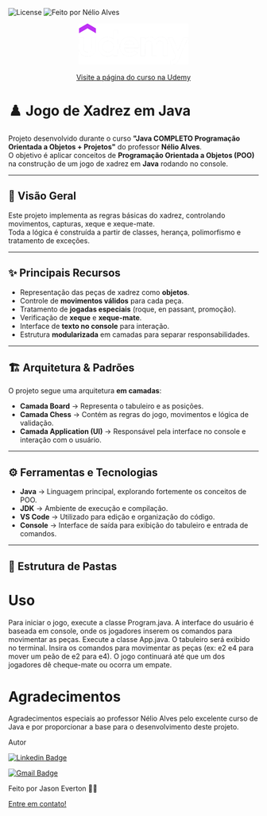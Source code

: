 <p>
<img alt="License" src="https://img.shields.io/badge/license-MIT-brightgreen">
<img alt="Feito por Nélio Alves" src="https://img.shields.io/badge/feito%20por-Nélio Alves-%237519C1">	
</p>

  <div align="center">
	  <a  href="https://www.udemy.com">
		  <img src="https://github.com/JsnEvt/DataFrames/blob/main/assets/udemy_b25.png">
	  </a>
  </div>
<p align="center">
	<a href="https://www.udemy.com/course/java-curso-completo/?couponCode=KEEPLEARNING">Visite a página do curso na Udemy</a>
</p>

# ♟️ Jogo de Xadrez em Java

Projeto desenvolvido durante o curso **"Java COMPLETO Programação Orientada a Objetos + Projetos"** do professor **Nélio Alves**.  
O objetivo é aplicar conceitos de **Programação Orientada a Objetos (POO)** na construção de um jogo de xadrez em **Java** rodando no console.

---

## 🧭 Visão Geral
Este projeto implementa as regras básicas do xadrez, controlando movimentos, capturas, xeque e xeque-mate.  
Toda a lógica é construída a partir de classes, herança, polimorfismo e tratamento de exceções.

---

## ✨ Principais Recursos
- Representação das peças de xadrez como **objetos**.
- Controle de **movimentos válidos** para cada peça.
- Tratamento de **jogadas especiais** (roque, en passant, promoção).
- Verificação de **xeque** e **xeque-mate**.
- Interface de **texto no console** para interação.
- Estrutura **modularizada** em camadas para separar responsabilidades.

---

## 🏗️ Arquitetura & Padrões
O projeto segue uma arquitetura **em camadas**:
- **Camada Board** → Representa o tabuleiro e as posições.
- **Camada Chess** → Contém as regras do jogo, movimentos e lógica de validação.
- **Camada Application (UI)** → Responsável pela interface no console e interação com o usuário.

---

## ⚙️ Ferramentas e Tecnologias
- **Java** → Linguagem principal, explorando fortemente os conceitos de POO.
- **JDK** → Ambiente de execução e compilação.
- **VS Code** → Utilizado para edição e organização do código.
- **Console** → Interface de saída para exibição do tabuleiro e entrada de comandos.

---

## 📂 Estrutura de Pastas



# Uso
Para iniciar o jogo, execute a classe Program.java. A interface do usuário é baseada em console, onde os jogadores inserem os comandos para movimentar as peças.
Execute a classe App.java.
O tabuleiro será exibido no terminal.
Insira os comandos para movimentar as peças (ex: e2 e4 para mover um peão de e2 para e4).
O jogo continuará até que um dos jogadores dê cheque-mate ou ocorra um empate.

# Agradecimentos
Agradecimentos especiais ao professor Nélio Alves pelo excelente curso de Java e por proporcionar a base para o desenvolvimento deste projeto.

Autor

[![Linkedin Badge](https://img.shields.io/badge/-Jason-blue?style=flat-square&logo=Linkedin&logoColor=white&link=https://www.linkedin.com/in/jason-everton/)](https://www.linkedin.com/in/jason-everton/)

[![Gmail Badge](https://img.shields.io/badge/-jasonemsw10@gmail.com-c14438?style=flat-square&logo=Gmail&logoColor=white&link=mailto:jasonemsw10@gmail.com)](mailto:jasonemsw10@gmail.com)

Feito por Jason Everton 👋🏽 

[Entre em contato!](https://www.linkedin.com/in/jason-everton)

